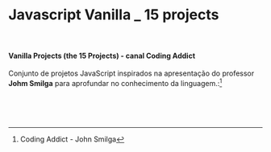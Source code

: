 # Javascript Vanilla _ 15 projects  

<br />


#### Vanilla Projects (the 15 Projects) -  canal Coding Addict

Conjunto de projetos JavaScript inspirados na apresentação do professor **Johm Smilga** para aprofundar no conhecimento da linguagem.:[^1]



<br />


<br />
<br />

[^1]:Coding Addict - John Smilga 

